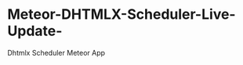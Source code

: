 Meteor-DHTMLX-Scheduler-Live-Update-
====================================

Dhtmlx Scheduler Meteor App 
